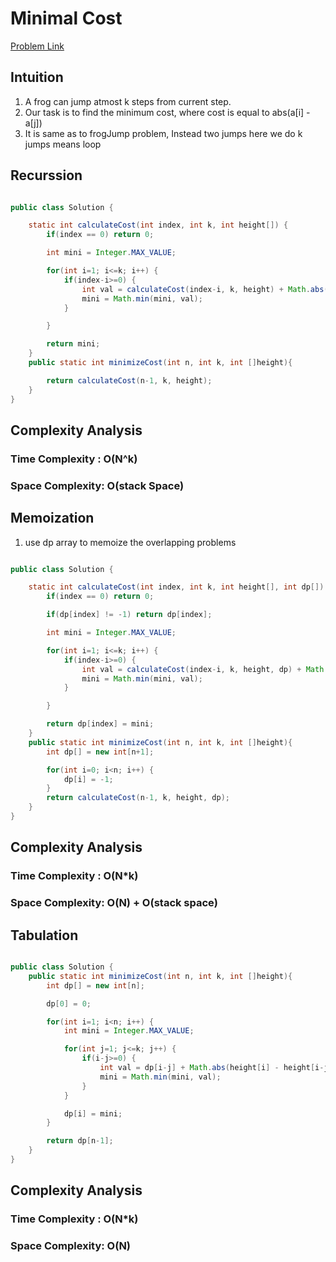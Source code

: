 # Minimal Cost

[Problem Link](https://www.codingninjas.com/studio/problems/minimal-cost_8180930?utm_source=striver&utm_medium=website&utm_campaign=a_zcoursetuf&leftPanelTabValue=PROBLEM)

## Intuition

1. A frog can jump atmost k steps from current step.
2. Our task is to find the minimum cost, where cost is equal to abs(a[i] - a[j])
3. It is same as to frogJump problem, Instead two jumps here we do k jumps means loop

## Recurssion

```Java

public class Solution {

    static int calculateCost(int index, int k, int height[]) {
        if(index == 0) return 0;

        int mini = Integer.MAX_VALUE;

        for(int i=1; i<=k; i++) {
            if(index-i>=0) {
                int val = calculateCost(index-i, k, height) + Math.abs(height[index] - height[index-i]);
                mini = Math.min(mini, val);
            }

        }

        return mini;
    }
    public static int minimizeCost(int n, int k, int []height){

        return calculateCost(n-1, k, height);
    }
}
```

## Complexity Analysis

### Time Complexity : O(N^k)

### Space Complexity: O(stack Space)

## Memoization

1. use dp array to memoize the overlapping problems

```Java

public class Solution {

    static int calculateCost(int index, int k, int height[], int dp[]) {
        if(index == 0) return 0;

        if(dp[index] != -1) return dp[index];

        int mini = Integer.MAX_VALUE;

        for(int i=1; i<=k; i++) {
            if(index-i>=0) {
                int val = calculateCost(index-i, k, height, dp) + Math.abs(height[index] - height[index-i]);
                mini = Math.min(mini, val);
            }

        }

        return dp[index] = mini;
    }
    public static int minimizeCost(int n, int k, int []height){
        int dp[] = new int[n+1];

        for(int i=0; i<n; i++) {
            dp[i] = -1;
        }
        return calculateCost(n-1, k, height, dp);
    }
}
```

## Complexity Analysis

### Time Complexity : O(N\*k)

### Space Complexity: O(N) + O(stack space)

## Tabulation

```Java

public class Solution {
    public static int minimizeCost(int n, int k, int []height){
        int dp[] = new int[n];

        dp[0] = 0;

        for(int i=1; i<n; i++) {
            int mini = Integer.MAX_VALUE;

            for(int j=1; j<=k; j++) {
                if(i-j>=0) {
                    int val = dp[i-j] + Math.abs(height[i] - height[i-j]);
                    mini = Math.min(mini, val);
                }
            }

            dp[i] = mini;
        }

        return dp[n-1];
    }
}
```

## Complexity Analysis

### Time Complexity : O(N*k)

### Space Complexity: O(N)